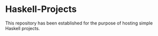 # Haskell-Projects

This repository has been established for the purpose of hosting simple Haskell projects.